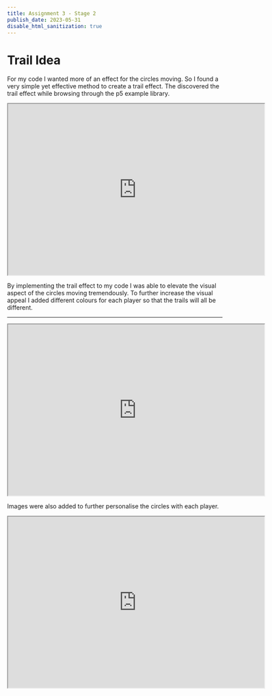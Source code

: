 ```yaml
---
title: Assignment 3 - Stage 2
publish_date: 2023-05-31
disable_html_sanitization: true
---
```


# Trail Idea

For my code I wanted more of an effect for the circles moving. So I found a very simple yet effective method to create a trail effect. The discovered the trail effect while browsing through the p5 example library.

<iframe width="600" height="400" src="https://editor.p5js.org/nthnphn/full/PfXF29oDf"></iframe>

By implementing the trail effect to my code I was able to elevate the visual aspect of the circles moving tremendously. To further increase the visual appeal I added different colours for each player so that the trails will all be different.

---

<iframe width="600" height="400" src="https://editor.p5js.org/nthnphn/full/ovAtFqbfi"></iframe>

Images were also added to further personalise the circles with each player.

<iframe width="600" height="400" src="https://editor.p5js.org/nthnphn/full/rB7Y8yGk2"></iframe>